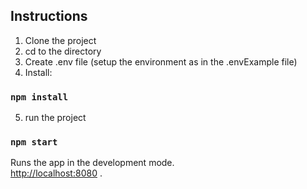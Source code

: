 ## Instructions
1. Clone the project
2. cd to the directory
3. Create .env file (setup the environment as in the .envExample file)
4. Install:

### `npm install`

5. run the project

### `npm start`

Runs the app in the development mode.<br />
[http://localhost:8080](http://localhost:8080) .